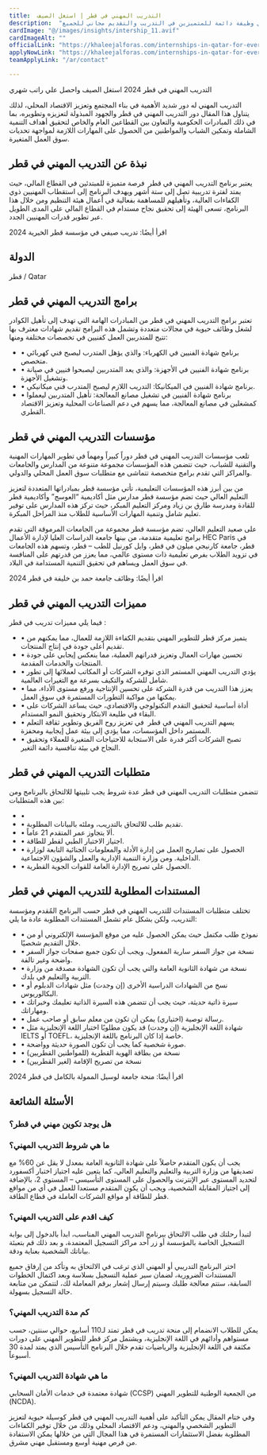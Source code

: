 ```yaml
---
title:  التدريب المهني في قطر | استغل الصيف 
description:  "فرصة ذهبية ممولة للتدريب في قطر براتب شهري والحصول علي وظيفة دائمة للمتميزين في التدريب والتقديم مجاني للجميع." 
cardImage: "@/images/insights/intership_11.avif" 
cardImageAlt: "" 
officialLink: "https://khaleejalforas.com/internships-in-qatar-for-everyone/" 
applyNowLink: "https://khaleejalforas.com/internships-in-qatar-for-everyone/" 
teamApplyLink: "/ar/contact"

---
```


التدريب المهني في قطر 2024 استغل الصيف واحصل علي راتب شهري

التدريب المهني له دور شديد الأهمية في بناء المجتمع وتعزيز الاقتصاد المحلي، لذلك يتناول هذا المقال دور التدريب المهني في قطر والجهود المبذولة لتعزيزه وتطويره، بما في ذلك المبادرات الحكومية والتعاون بين القطاعين العام والخاص لتحقيق أهداف التنمية الشاملة وتمكين الشباب والمواطنين من الحصول على المهارات اللازمة لمواجهة تحديات سوق العمل المتغيرة.

## نبذة عن التدريب المهني في قطر

يعتبر برنامج التدريب المهني في قطر  فرصة متميزة للمبتدئين في القطاع المالي، حيث يمتد لفترة تدريبية تصل إلى ستة أشهر ويهدف البرنامج إلى استقطاب المهنيين ذوي الكفاءات العالية، وتأهيلهم للمساهمة بفعالية في أعمال هيئة التنظيم ومن خلال هذا البرنامج، تسعى الهيئة إلى تحقيق نجاح مستدام في القطاع المالي على المدى الطويل عبر تطوير قدرات المهنيين الجدد.

اقرأ أيضًا: تدريب صيفي في مؤسسة قطر الخيرية 2024

## الدولة

قطر / Qatar

## برامج التدريب المهني في قطر

تعتبر برامج التدريب المهني في قطر من المبادرات الهامة التي تهدف إلى تأهيل الكوادر لشغل وظائف حيوية في مجالات متعددة وتشمل هذه البرامج تقديم شهادات معترف بها تتيح للمتدربين العمل كفنيين في تخصصات مختلفة ومنها:

- • برنامج شهادة الفنيين في الكهرباء: والذي يؤهل المتدرب ليصبح فني كهربائي متخصص.
- • برنامج شهادة الفنيين في الأجهزة: والذي يعد المتدربين ليصبحوا فنيين في صيانة وتشغيل الأجهزة.
- • برنامج شهادة الفنيين في الميكانيكا: التدريب اللازم ليصبح المتدرب فني ميكانيكي.
- • برنامج شهادة الفنيين في تشغيل مصانع المعالجة: تأهيل المتدربين ليعملوا كمشغلين في مصانع المعالجة، مما يسهم في دعم الصناعات المحلية وتعزيز الاقتصاد القطري.

## مؤسسات التدريب المهني في قطر

تلعب مؤسسات التدريب المهني في قطر دوراً كبيراً ومهماً في تطوير المهارات المهنية والتقنية للشباب، حيث تتضمن هذه المؤسسات مجموعة متنوعة من المدارس والجامعات والمراكز التي تقدم برامج متخصصة تتماشى مع متطلبات سوق العمل المحلي والدولي.

من بين أبرز هذه المؤسسات التعليمية، تأتي مؤسسة قطر بمبادراتها المتعددة لتعزيز التعليم العالي حيث تضم مؤسسة قطر مدارس مثل أكاديمية “العوسج” وأكاديمية قطر للقادة ومدرسة طارق بن زياد ومركز التعليم المبكر، حيث تركز هذه المدارس على توفير تعليم شامل وتنمية المهارات الأساسية للطلاب منذ المراحل المبكرة.

على صعيد التعليم العالي، تضم مؤسسة قطر مجموعة من الجامعات المرموقة التي تقدم برامج تعليمية متقدمة، من بينها جامعة الدراسات العليا لإدارة الأعمال HEC Paris في قطر، جامعة كارنيجي ميلون في قطر، وايل كورنيل للطب – قطر، وتسهم هذه الجامعات في تزويد الطلاب بفرص تعليمية ذات مستوى عالمي، مما يعزز من قدرتهم على المنافسة في سوق العمل ويساهم في تحقيق التنمية المستدامة في البلاد.

اقرأ أيضًا: وظائف جامعة حمد بن خليفة في قطر 2024

## مميزات التدريب المهني في قطر

فيما يلي مميزات تدريب في قطر :

- • يتميز مركز قطر للتطوير المهني بتقديم الكفاءة اللازمة للعمال، مما يمكنهم من تقديم أعلى جودة في إنتاج المنتجات.
- • تحسين مهارات العمال وتعزيز قدراتهم العملية، مما ينعكس إيجابي على جودة المنتجات والخدمات المقدمة.
- • يؤدي التدريب المهني المستمر الذي توفره الشركات أو المكاتب لعملائها إلى تطور شامل للشركة والتكيف بسرعة مع التغيرات العالمية.
- • يعزز هذا التدريب من قدرة الشركة على تحسين الإنتاجية ورفع مستوى الأداء، مما يمكنها من مواكبة التطورات المستمرة في سوق العمل.
- • أداة أساسية لتحقيق التقدم التكنولوجي والاقتصادي، حيث يساعد الشركات على البقاء في طليعة الابتكار وتحقيق النمو المستدام.
- • يسهم التدريب المهني في قطر  في تعزيز روح الفريق وتطوير ثقافة التعلم المستمر داخل المؤسسات، مما يؤدي إلى بيئة عمل إيجابية ومحفزة.
- • تصبح الشركات أكثر قدرة على الاستجابة للاحتياجات المتغيرة للعملاء وتحقيق النجاح في بيئة تنافسية دائمة التغير.

## متطلبات التدريب المهني في قطر

تتضمن متطلبات التدريب المهني في قطر عدة شروط يجب تلبيتها للالتحاق بالبرنامج ومن بين هذه المتطلبات:

- • 
- • تقديم طلب للالتحاق بالتدريب، وملئه بالبيانات المطلوبة.
- • ألا يتجاوز عمر المتقدم 21 عاماً.
- • اجتياز الاختبار الطبي لقطر للطاقة.
- • الحصول على تصاريح العمل من إدارة الأدلة والمعلومات الجنائية التابعة لوزارة الداخلية. ومن وزارة التنمية الإدارية والعمل والشؤون الاجتماعية.
- • الحصول على تصريح الإدارة العامة للقوات الجوية القطرية.

## المستندات المطلوبة للتدريب المهني في قطر

تختلف متطلبات المستندات للتدريب المهني في قطر حسب البرنامج المُقدم ومؤسسة التدريب، ولكن بشكل عام تشمل المستندات المطلوبة عادة ما يلي:

- • نموذج طلب مكتمل حيث يمكن الحصول عليه من موقع المؤسسة الإلكتروني أو من خلال التقديم شخصيًا.
- • نسخة من جواز السفر سارية المفعول، ويجب أن تكون جميع صفحات جواز السفر واضحة وغير تالفة.
- • نسخة من شهادة الثانوية العامة والتي يجب أن تكون الشهادة مصدقة من وزارة التربية والتعليم في بلدك.
- • نسخ من الشهادات الدراسية الأخرى (إن وجدت) مثل شهادات الدبلوم أو البكالوريوس.
- • سيرة ذاتية حديثة، حيث يجب أن تتضمن هذه السيرة الذاتية تعليمك وخبراتك ومهاراتك.
- • رسالة توصية (اختياري) يمكن أن تكون من معلم سابق أو صاحب عمل.
- • شهادة اللغة الإنجليزية (إن وجدت) قد يكون مطلوبًا اختبار اللغة الإنجليزية مثل IELTS أو TOEFL، خاصة إذا كان البرنامج باللغة الإنجليزية.
- • صورة شخصية كما يجب أن تكون الصورة حديثة وواضحة.
- • نسخة من بطاقة الهوية القطرية (للمواطنين القطريين)
- • نسخة من تصريح الإقامة (لغير القطريين)

اقرأ أيضًا: منحة جامعة لوسيل الممولة بالكامل في قطر 2024

## الأسئلة الشائعة

### هل يوجد تكوين مهني في قطر؟

### ما هي شروط التدريب المهني؟

يجب أن يكون المتقدم حاصلاً على شهادة الثانوية العامة بمعدل لا يقل عن 60% مع تصديقها من وزارة التربية والتعليم والتعليم العالي، كما يتعين عليه اجتياز اختبار أكسفورد لتحديد المستوى عبر الإنترنت والحصول على المستوى التأسيسي – المستوى 2، بالإضافة إلى اجتياز المقابلة الشخصية، ويجب أن يكون المتقدم مستعدا للعمل في أي من مواقع قطر للطاقة أو مواقع الشركات العاملة في قطاع الطاقة.

### كيف اقدم على التدريب المهني؟

لتبدأ رحلتك في طلب الالتحاق ببرنامج التدريب المهني المناسب، ابدأ بالدخول إلى بوابة التسجيل الخاصة بالمؤسسة أو زر أحد مراكز التسجيل المعتمدة، و بعد ذلك قم بتعبئة بياناتك الشخصية بعناية ودقة.

اختر البرنامج التدريبي أو المهني الذي ترغب في الالتحاق به وتأكد من إرفاق جميع المستندات الضرورية، لضمان سير عملية التسجيل بسلاسة وبعد اكتمال الخطوات السابقة، ستتم معالجة طلبك وسيتم إرسال إشعار برقم المعاملة لك، لتتمكن من متابعة حالة التسجيل بسهولة.

### كم مدة التدريب المهني؟

يمكن للطلاب الانضمام إلى منحة تدريب في قطر تمتد لـ110 أسابيع، حوالي سنتين، حسب مستواهم وأدائهم في اللغة الإنجليزية، ويشتمل مركز قطر للتطوير المهني على دورات مكثفة في اللغة الإنجليزية والرياضيات تقدم خلال البرنامج التأسيس الذي يمتد لمدة 30 أسبوعاً.

### ما هي شهادة التدريب المهني؟

شهادة معتمدة في خدمات الأمان السحابي (CCSP) من الجمعية الوطنية للتطوير المهني (NCDA).

وفي ختام المقال يمكن التأكيد على أهمية التدريب المهني في قطر كوسيلة حيوية لتعزيز التطوير الشخصي والمهني، ودعم الاقتصاد المحلي وذلك من خلال توفير الكفاءات المطلوبة بفضل الاستثمارات المستمرة في هذا المجال التي من خلالها يمكن الاستفادة من فرص مهنية أوسع ومستقبل مهني مشرق.

